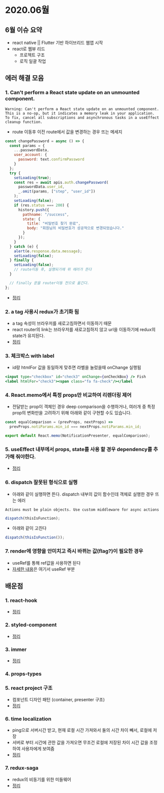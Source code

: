 # 2020.06월

## 6월 이슈 요약

- react native || Flutter 기반 하이브리드 웹앱 시작
- react로 웹뷰 리드
  - 프로젝트 구조
  - 로직 일괄 작업

## 에러 해결 모음

### 1. Can't perform a React state update on an unmounted component.

```
Warning: Can't perform a React state update on an unmounted component.
This is a no-op, but it indicates a memory leak in your application.
To fix, cancel all subscriptions and asynchronous tasks in a useEffect cleanup function.
```

- route 이동후 이전 route에서 값을 변경하는 경우 뜨는 메세지

```jsx
const changePassword = async () => {
  const params = {
    ...passwordData,
    user_account: {
      password: text.confirmPassword
    }
  };
  try {
    setLoading(true);
    const res = await apis.auth.changePassword(
      passwordData.user_id,
      _.omit(params, ["step", "user_id"])
    );
    setLoading(false);
    if (res.status === 200) {
      history.push({
        pathname: "/success",
        state: {
          title: "비밀번호 찾기 완료",
          body: "회원님의 비밀번호가 성공적으로 변경되었습니다."
        }
      });
    }
  } catch (e) {
    alert(e.response.data.message);
    setLoading(false);
  } finally {
    setLoading(false);
    // route이동 후, 실행되기에 위 에러가 뜬다
  }

  // finally 문을 router이동 전으로 옮긴다.
};
```

- [정리](https://kyounghwan01.github.io/blog/React/cant-perform-a-React-state-update-on-an-unmounted-component/)

### 2. a tag 사용시 redux가 초기화 됨

- a tag 속성이 브라우저를 새로고침하면서 이동하기 때문
- react router의 link는 브라우저를 새로고침하지 않고 url을 이동하기에 redux의 state가 유지된다.
- [정리](https://kyounghwan01.github.io/blog/React/a-tag-trap/#a-tag%EC%9D%98-%EB%AC%B8%EC%A0%9C%EC%A0%90)

### 3. 체크박스 with label

- id랑 htmlFor 값을 동일하게 맞추면 라벨을 눌렀을때 onChange 실행됨

```jsx
<input type="checkbox" id="check3" onChange={onCheckBox} /> Fish
<label htmlFor="check3"><span class="fa fa-check"/></label
```

### 4. React.memo에서 특정 props만 비교하여 리렌더링 제어

- 전달받는 prop이 객체인 경우 deep comparison을 수행하거나, 여러개 중 특정 prop의 변화만을 고려하기 위해 아래와 같이 구현할 수도 있습니다.

```jsx
const equalComparison = (prevProps, nextProps) =>
  prevProps.notiParams.min_id === nextProps.notiParams.min_id;

export default React.memo(NotificationPresenter, equalComparison);
```

### 5. useEffect 내부에서 props, state를 사용 할 경우 dependency를 추가해 줘야한다.

- [정리](https://kyounghwan01.github.io/blog/React/exhaustive-deps-warning/)

### 6. dispatch 잘못된 형식으로 실행

- 아래와 같이 실행하면 뜬다. dispatch 내부의 값이 함수인데 객체로 실행한 경우 뜨는 에러

```
Actions must be plain objects. Use custom middleware for async actions
```

```js
dispatch(thisIsFunction);
```

- 아래와 같이 고친다

```js
dispatch(thisIsFunction());
```

### 7. render에 영향을 안미치고 즉시 바뀌는 값(flag?)이 필요한 경우

- useRef를 통해 ref값을 사용하면 된다
- [자세한 내용](https://kyounghwan01.github.io/blog/React/react-hook/#useref)은 여기서 useRef 부분

## 배운점

### 1. react-hook

- [정리](https://kyounghwan01.github.io/blog/React/react-hook/)

### 2. styled-component

- [정리](https://kyounghwan01.github.io/blog/React/styled-component/)

### 3. immer

- [정리](https://kyounghwan01.github.io/blog/React/immer-js/)

### 4. props-types

### 5. react project 구조

- 컴포넌트 디자인 패턴 (container, presenter 구조)
- [정리](https://kyounghwan01.github.io/blog/React/container-presenter-dessign-pattern/)

### 6. time localization

- ping으로 서버시간 받고, 현재 로컬 시간 가져와서 둘의 시간 차이 빼서, 로컬에 저장
- 서버로 부터 시간에 관한 값을 가져오면 무조건 로컬에 저장된 차이 시간 값을 조정하여 사용자에게 보여줌
- [정리](https://kyounghwan01.github.io/blog/React/time-localization/)

### 7. redux-saga

- redux의 비동기를 위한 미들웨어
- [정리](https://kyounghwan01.github.io/blog/React/redux/redux-saga/)

<Disqus />
